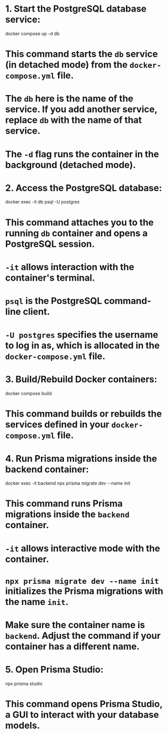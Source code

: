 # 1. Start the PostgreSQL database service:
docker compose up -d db
# This command starts the `db` service (in detached mode) from the `docker-compose.yml` file.
# The `db` here is the name of the service. If you add another service, replace `db` with the name of that service.
# The `-d` flag runs the container in the background (detached mode).


# 2. Access the PostgreSQL database:
docker exec -it db psql -U postgres
# This command attaches you to the running `db` container and opens a PostgreSQL session.
# `-it` allows interaction with the container's terminal.
# `psql` is the PostgreSQL command-line client.
# `-U postgres` specifies the username to log in as, which is allocated in the `docker-compose.yml` file.


# 3. Build/Rebuild Docker containers:
docker compose build
# This command builds or rebuilds the services defined in your `docker-compose.yml` file.


# 4. Run Prisma migrations inside the backend container:
docker exec -it backend npx prisma migrate dev --name init
# This command runs Prisma migrations inside the `backend` container.
# `-it` allows interactive mode with the container.
# `npx prisma migrate dev --name init` initializes the Prisma migrations with the name `init`.
# Make sure the container name is `backend`. Adjust the command if your container has a different name.


# 5. Open Prisma Studio:
npx prisma studio
# This command opens Prisma Studio, a GUI to interact with your database models.
